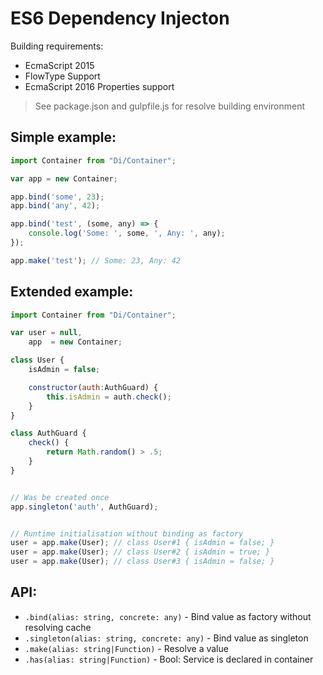 ES6 Dependency Injecton
==============================

Building requirements:

- EcmaScript 2015
- FlowType Support
- EcmaScript 2016 Properties support

> See package.json and gulpfile.js for resolve building environment

## Simple example:

```js
import Container from "Di/Container";

var app = new Container;

app.bind('some', 23);
app.bind('any', 42);

app.bind('test', (some, any) => {
    console.log('Some: ', some, ', Any: ', any);
});

app.make('test'); // Some: 23, Any: 42
```

## Extended example:

```js
import Container from "Di/Container";

var user = null,
    app  = new Container;

class User {
    isAdmin = false;

    constructor(auth:AuthGuard) {
        this.isAdmin = auth.check();
    }
}

class AuthGuard {
    check() {
        return Math.random() > .5;
    }
}


// Was be created once
app.singleton('auth', AuthGuard);


// Runtime initialisation without binding as factory
user = app.make(User); // class User#1 { isAdmin = false; }
user = app.make(User); // class User#2 { isAdmin = true; }
user = app.make(User); // class User#3 { isAdmin = false; }
```

## API:

- `.bind(alias: string, concrete: any)` - Bind value as factory without resolving cache
- `.singleton(alias: string, concrete: any)` - Bind value as singleton
- `.make(alias: string|Function)` - Resolve a value
- `.has(alias: string|Function)` - Bool: Service is declared in container